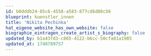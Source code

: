 ```yaml
---
id: b0dddb24-85c6-4558-a583-877cd6d08c56
blueprint: kuenstler_innen
title: 'Nikita Pechinka'
hat_eigene_website_has_own_website: false
biographie_eintragen_create_artist_s_biography: false
updated_by: b1a43fd3-c865-4122-b6cc-50cfa81a1985
updated_at: 1748789757
---
```

